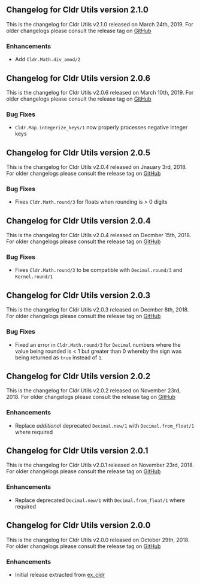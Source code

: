 ## Changelog for Cldr Utils version 2.1.0

This is the changelog for Cldr Utils v2.1.0 released on March 24th, 2019.  For older changelogs please consult the release tag on [GitHub](https://github.com/kipcole9/cldr_utils/tags)

### Enhancements

* Add `Cldr.Math.div_amod/2`

## Changelog for Cldr Utils version 2.0.6

This is the changelog for Cldr Utils v2.0.6 released on March 10th, 2019.  For older changelogs please consult the release tag on [GitHub](https://github.com/kipcole9/cldr_utils/tags)

### Bug Fixes

* `Cldr.Map.integerize_keys/1` now properly processes negative integer keys

## Changelog for Cldr Utils version 2.0.5

This is the changelog for Cldr Utils v2.0.4 released on Jnauary 3rd, 2018.  For older changelogs please consult the release tag on [GitHub](https://github.com/kipcole9/cldr_utils/tags)

### Bug Fixes

* Fixes `Cldr.Math.round/3` for floats when rounding is > 0 digits

## Changelog for Cldr Utils version 2.0.4

This is the changelog for Cldr Utils v2.0.4 released on Decmber 15th, 2018.  For older changelogs please consult the release tag on [GitHub](https://github.com/kipcole9/cldr_utils/tags)

### Bug Fixes

* Fixes `Cldr.Math.round/3` to be compatible with `Decimal.round/3` and `Kernel.round/1`

## Changelog for Cldr Utils version 2.0.3

This is the changelog for Cldr Utils v2.0.3 released on Decmber 8th, 2018.  For older changelogs please consult the release tag on [GitHub](https://github.com/kipcole9/cldr_utils/tags)

### Bug Fixes

* Fixed an error in `Cldr.Math.round/3` for `Decimal` numbers where the value being rounded is < 1 but greater than 0 whereby the sign was being returned as `true` instead of `1`.

## Changelog for Cldr Utils version 2.0.2

This is the changelog for Cldr Utils v2.0.2 released on November 23rd, 2018.  For older changelogs please consult the release tag on [GitHub](https://github.com/kipcole9/cldr_utils/tags)

### Enhancements

* Replace *additional* deprecated `Decimal.new/1` with `Decimal.from_float/1` where required

## Changelog for Cldr Utils version 2.0.1

This is the changelog for Cldr Utils v2.0.1 released on November 23rd, 2018.  For older changelogs please consult the release tag on [GitHub](https://github.com/kipcole9/cldr_utils/tags)

### Enhancements

* Replace deprecated `Decimal.new/1` with `Decimal.from_float/1` where required

## Changelog for Cldr Utils version 2.0.0

This is the changelog for Cldr Utils v2.0.0 released on October 29th, 2018.  For older changelogs please consult the release tag on [GitHub](https://github.com/kipcole9/cldr_utils/tags)

### Enhancements

* Initial release extracted from [ex_cldr](https://hex.pm/packages/ex_cldr)